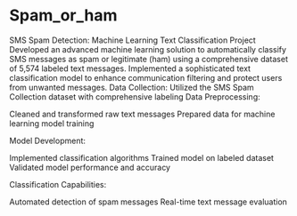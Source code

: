 # Spam_or_ham
SMS Spam Detection: Machine Learning Text Classification Project
Developed an advanced machine learning solution to automatically classify SMS messages as spam or legitimate (ham) using a comprehensive dataset of 5,574 labeled text messages. Implemented a sophisticated text classification model to enhance communication filtering and protect users from unwanted messages.
Data Collection: Utilized the SMS Spam Collection dataset with comprehensive labeling
Data Preprocessing:

Cleaned and transformed raw text messages
Prepared data for machine learning model training


Model Development:

Implemented classification algorithms
Trained model on labeled dataset
Validated model performance and accuracy


Classification Capabilities:

Automated detection of spam messages
Real-time text message evaluation
